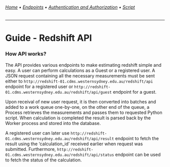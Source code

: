 ###### [Home](/) • [Endpoints](/endpoints/README.md) • [Authentication and Authorization](/authentication-authorization.md) • [Script](/script.md)
---
# Guide - Redshift API

### How API works?
The API provides various endpoints to make estimating redshift simple and easy. A user can perform calculations as a Guest or a registered user. A JSON request containing all the necessary measurements must be sent either to `http://redshift-01.cdms.westernsydney.edu.au/redshift/api` endpoint for a registered user or `http://redshift-01.cdms.westernsydney.edu.au/redshift/api/guest` endpoint for a guest. 

Upon receival of new user request, it is then converted into batches and added to a work queue one-by-one, on the other end of the queue, a Process retrieves the measurements and passes them to requested Python script. When calculation is completed the result is parsed back by the Worker process and stored into the database.

A registered user can later use `http://redshift-01.cdms.westernsydney.edu.au/redshift/api/result` endpoint to fetch the result using the ‘calculation_id’ received earlier when request was submitted. Furthermore, `http://redshift-01.cdms.westernsydney.edu.au/redshift/api/status` endpoint can be used to fetch the status of the calculation.